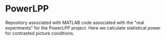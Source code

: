 # PowerLPP
Repository associated with MATLAB code associated with the "real experiments" for the PowerLPP project. Here we calculate statistical power for contrasted picture conditions.
